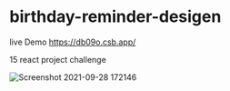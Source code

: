 # birthday-reminder-desigen
live Demo https://db09o.csb.app/

15 react project challenge

![Screenshot 2021-09-28 172146](https://user-images.githubusercontent.com/17965517/135116850-48299456-867a-4b8e-bc37-6b7750092ca5.png)
